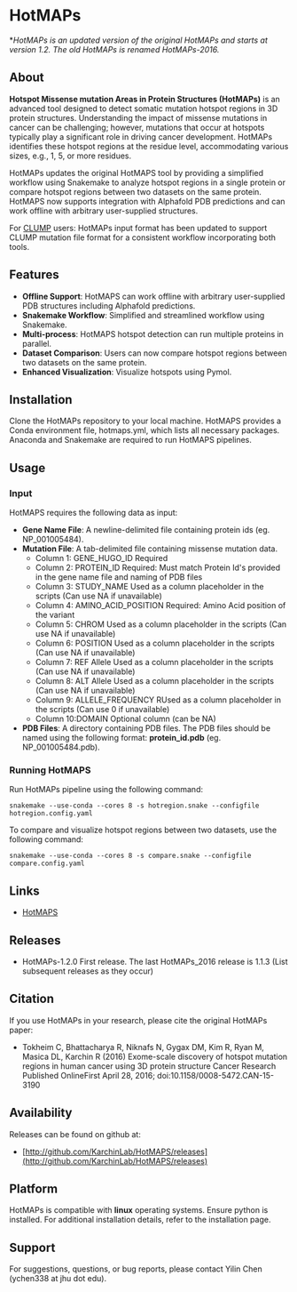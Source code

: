 # HotMAPs

**HotMAPs is an updated version of the original HotMAPs and starts at version 1.2. The old HotMAPs is renamed HotMAPs-2016.* 

## About

**Hotspot Missense mutation Areas in Protein Structures (HotMAPs)** is an advanced tool designed to detect somatic mutation hotspot regions in 3D protein structures. Understanding the impact of missense mutations in cancer can be challenging; however, mutations that occur at hotspots typically play a significant role in driving cancer development. HotMAPs identifies these hotspot regions at the residue level, accommodating various sizes, e.g., 1, 5, or more residues. 

HotMAPs updates the original HotMAPS tool by providing a simplified workflow using Snakemake to analyze hotspot regions in a single protein or compare hotspot regions between two datasets on the same protein. HotMAPS now supports integration with Alphafold PDB predictions and can work offline with arbitrary user-supplied structures. 

For [CLUMP](https://github.com/KarchinLab/CLUMP) users: HotMAPs input format has been updated to support CLUMP mutation file format for a consistent workflow incorporating both tools.

## Features

* **Offline Support**: HotMAPS can work offline with arbitrary user-supplied PDB structures including Alphafold predictions.
* **Snakemake Workflow**: Simplified and streamlined workflow using Snakemake.
* **Multi-process**: HotMAPS hotspot detection can run multiple proteins in parallel.
* **Dataset Comparison**: Users can now compare hotspot regions between two datasets on the same protein.
* **Enhanced Visualization**: Visualize hotspots using Pymol.

## Installation

Clone the HotMAPs repository to your local machine. HotMAPS provides a Conda environment file, hotmaps.yml, which lists all necessary packages. Anaconda and Snakemake are required to run HotMAPS pipelines. 

## Usage
### Input
HotMAPS requires the following data as input:
* **Gene Name File**: A newline-delimited file containing protein ids (eg. NP_001005484).
* **Mutation File**: A tab-delimited file containing missense mutation data.
  * Column 1: GENE_HUGO_ID 	      Required
  * Column 2: PROTEIN_ID 	       Required: Must match Protein Id's provided in the gene name file and naming of PDB files
  * Column 3: STUDY_NAME 	       Used as a column placeholder in the scripts (Can use NA if unavailable)
  * Column 4: AMINO_ACID_POSITION  Required: Amino Acid position of the variant
  * Column 5: CHROM 	       Used as a column placeholder in the scripts (Can use NA if unavailable)
  * Column 6: POSITION 	       Used as a column placeholder in the scripts (Can use NA if unavailable)
  * Column 7: REF Allele	       Used as a column placeholder in the scripts (Can use NA if unavailable)
  * Column 8: ALT Allele	       Used as a column placeholder in the scripts (Can use NA if unavailable)
  * Column 9: ALLELE_FREQUENCY     RUsed as a column placeholder in the scripts (Can use 0 if unavailable)
  * Column 10:DOMAIN	       Optional column (can be NA)
* **PDB Files**: A directory containing PDB files. The PDB files should be named using the following format: **protein_id.pdb** (eg. NP_001005484.pdb). 


### Running HotMAPS
Run HotMAPs pipeline using the following command:

```snakemake --use-conda --cores 8 -s hotregion.snake --configfile hotregion.config.yaml```

To compare and visualize hotspot regions between two datasets, use the following command:

```snakemake --use-conda --cores 8 -s compare.snake --configfile compare.config.yaml```

## Links

* [HotMAPS](https://github.com/KarchinLab/HotMAPS_2016)


## Releases

* HotMAPs-1.2.0 First release. The last HotMAPs_2016 release is 1.1.3 (List subsequent releases as they occur)

## Citation

If you use HotMAPs in your research, please cite the original HotMAPs paper:

* Tokheim C, Bhattacharya R, Niknafs N, Gygax DM, Kim R, Ryan M, Masica DL, Karchin R (2016) Exome-scale discovery of hotspot mutation regions in human cancer using 3D protein structure Cancer Research Published OnlineFirst April 28, 2016; doi:10.1158/0008-5472.CAN-15-3190
  
## Availability

Releases can be found on github at:

* [http://github.com/KarchinLab/HotMAPS/releases](http://github.com/KarchinLab/HotMAPS/releases)

## Platform

HotMAPs is compatible with **linux** operating systems. Ensure python is installed. For additional installation details, refer to the installation page.

## Support

For suggestions, questions, or bug reports, please contact Yilin Chen (ychen338 at jhu dot edu).

